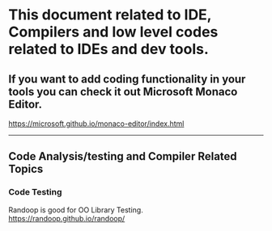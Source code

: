 # This document related to IDE, Compilers and low level codes related to IDEs and dev tools. 


## If you want to add coding functionality in your tools you can check it out Microsoft Monaco Editor. 
https://microsoft.github.io/monaco-editor/index.html

---
## Code Analysis/testing and Compiler Related Topics
### Code Testing
Randoop is good for OO Library Testing.  
https://randoop.github.io/randoop/





